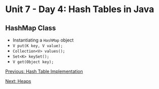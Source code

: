 # Unit 7 - Day 4: Hash Tables in Java

## HashMap Class
  * Instantiating a `HashMap` object
  * `V put(K key, V value);`
  * `Collection<V> values();`
  * `Set<K> keySet();`
  * `V get(Object key);`

[Previous: Hash Table Implementation](day3.md)

[Next: Heaps](day5.md)
